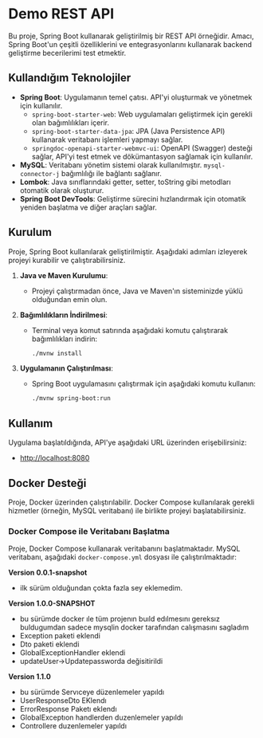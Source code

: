 # Demo REST API

Bu proje, Spring Boot kullanarak geliştirilmiş bir REST API örneğidir. Amacı, Spring Boot'un çeşitli özelliklerini ve entegrasyonlarını kullanarak backend geliştirme becerilerimi test etmektir.

## Kullandığım Teknolojiler

- **Spring Boot**: Uygulamanın temel çatısı. API'yi oluşturmak ve yönetmek için kullanılır.
    - `spring-boot-starter-web`: Web uygulamaları geliştirmek için gerekli olan bağımlılıkları içerir.
    - `spring-boot-starter-data-jpa`: JPA (Java Persistence API) kullanarak veritabanı işlemleri yapmayı sağlar.
    - `springdoc-openapi-starter-webmvc-ui`: OpenAPI (Swagger) desteği sağlar, API'yi test etmek ve dökümantasyon sağlamak için kullanılır.
- **MySQL**: Veritabanı yönetim sistemi olarak kullanılmıştır. `mysql-connector-j` bağımlılığı ile bağlantı sağlanır.
- **Lombok**: Java sınıflarındaki getter, setter, toString gibi metodları otomatik olarak oluşturur.
- **Spring Boot DevTools**: Geliştirme sürecini hızlandırmak için otomatik yeniden başlatma ve diğer araçları sağlar.

## Kurulum

Proje, Spring Boot kullanılarak geliştirilmiştir. Aşağıdaki adımları izleyerek projeyi kurabilir ve çalıştırabilirsiniz.

1. **Java ve Maven Kurulumu**:
    - Projeyi çalıştırmadan önce, Java ve Maven'ın sisteminizde yüklü olduğundan emin olun.

2. **Bağımlılıkların İndirilmesi**:
    - Terminal veya komut satırında aşağıdaki komutu çalıştırarak bağımlılıkları indirin:
      ```bash
      ./mvnw install
      ```

3. **Uygulamanın Çalıştırılması**:
    - Spring Boot uygulamasını çalıştırmak için aşağıdaki komutu kullanın:
      ```bash
      ./mvnw spring-boot:run
      ```

## Kullanım

Uygulama başlatıldığında, API'ye aşağıdaki URL üzerinden erişebilirsiniz:

- [http://localhost:8080](http://localhost:8080)

## Docker Desteği

Proje, Docker üzerinden çalıştırılabilir. Docker Compose kullanılarak gerekli hizmetler (örneğin, MySQL veritabanı) ile birlikte projeyi başlatabilirsiniz.

### Docker Compose ile Veritabanı Başlatma

Proje, Docker Compose kullanarak veritabanını başlatmaktadır. MySQL veritabanı, aşağıdaki `docker-compose.yml` dosyası ile çalıştırılmaktadır:

**Version 0.0.1-snapshot**
- ilk sürüm olduğundan çokta fazla sey eklemedim.

**Version 1.0.0-SNAPSHOT**
- bu sürümde docker ıle tüm projenın buıld edılmesını gereksız buldugumdan sadece mysqlin docker tarafından calışmasını sagladım
- Exception paketi eklendi
- Dto paketi eklendi
- GlobalExceptionHandler eklendi
- updateUser->Updatepassworda değisitirildi

**Version 1.1.0**
- bu sürümde Servıceye düzenlemeler yapıldı
- UserResponseDto EKlendı 
- ErrorResponse Paketı eklendı
- GlobalExceptıon handlerden duzenlemeler yapıldı
- Controllere duzenlemeler yapıldı